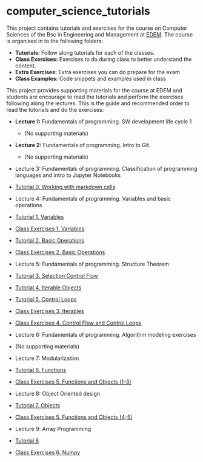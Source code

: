 # computer_science_tutorials
This project contains tutorials and exercises for the course on Computer Sciences of the Bsc in Engineering and Management at [EDEM](https://edem.es/). 
The course is organised in to the following folders: 
- **Tutorials:** Follow along tutorials for each of the classes. 
- **Class Exercises:** Exercises to do during class to better understand the content.
- **Extra Exercises:** Extra exercises you can do prepare for the exam
- **Class Examples:** Code snippets and examples used in class

This project provides supporting materials for the course at EDEM and students are encourage to read the tutorials and perform the exercises following along the lectures. This is the guide and recommended order to read the tutorials and do the exercises: 
- **Lecture 1:** Fundamentals of programming. SW development life cycle 1 
    - (No supporting materials)
- **Lecture 2:** Fundamentals of programming. Intro to Git.
    - (No supporting materials)

- Lecture 3: Fundamentals of programming. Classification of programming languages and intro to Jupyter Notebooks
 - [Tutorial 0. Working with markdown cells](https://github.com/ffraile/computer_science_tutorials/blob/main/Programming/Tutorials/0.%20Working%20with%20Markdown%20cells.ipynb)

- Lecture 4: Fundamentals of programming. Variables and basic operations
 - [Tutorial 1. Variables](https://github.com/ffraile/computer_science_tutorials/blob/main/Programming/Tutorials/1.%20Variables.ipynb)
 - [Class Exercises 1. Variables](https://github.com/ffraile/computer_science_tutorials/blob/main/Programming/Class%20Exercises/1.%20Variables.ipynb)
 - [Tutorial 2. Basic Operations]()
 - [Class Exercises 2. Basic Operations]()

- Lecture 5: Fundamentals of programming. Structure Theorem
 - [Tutorial 3. Selection Control Flow](https://github.com/ffraile/computer_science_tutorials/blob/main/Programming/Tutorials/3.%20Selection%20Control%20Flow.ipynb)
 - [Tutorial 4. Iterable Objects](https://github.com/ffraile/computer_science_tutorials/blob/main/Programming/Class%20Exercises/3.%20Iterables.ipynb)
 - [Tutorial 5. Control Loops]()
 - [Class Exercises 3. Iterables]()
 - [Class Exercises 4. Control Flow and Control Loops]()

- Lecture 6: Fundamentals of programming. Algorithm modeling exercises
 - (No supporting materials)
- Lecture 7: Modularization
 - [Tutorial 6. Functions]()
 - [Class Exercises 5. Functions and Objects (1-3)]()

- Lecture 8: Object Oriented design
 - [Tutorial 7. Objects]()
 - [Class Exercises 5. Functions and Objects (4-5)]()

- Lecture 9: Array Programming
 - [Tutorial 8]()
 - [Class Exercises 6. Numpy]()

